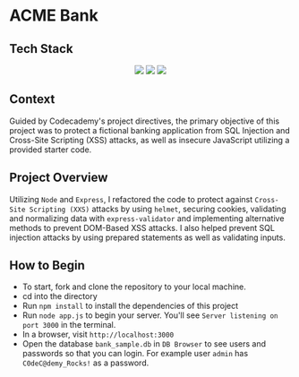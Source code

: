 # ACME Bank

## Tech Stack

<div align="center">
  <img src="https://img.shields.io/badge/Node.js-339933.svg?style=for-the-badge&logo=nodedotjs&logoColor=white" />
  <img src="https://img.shields.io/badge/Express-000000.svg?style=for-the-badge&logo=Express&logoColor=white" />
  <img src="https://img.shields.io/badge/JavaScript-F7DF1E.svg?style=for-the-badge&logo=JavaScript&logoColor=black" />
</div> 

## Context

Guided by Codecademy's project directives, the primary objective of this project was to protect a fictional banking application from SQL Injection and Cross-Site Scripting (XSS) attacks, as well as insecure JavaScript utilizing a provided starter code.

## Project Overview

Utilizing `Node` and `Express`, I refactored the code to protect against `Cross-Site Scripting (XXS)` attacks by using `helmet`, securing cookies, validating and normalizing data with `express-validator` and implementing alternative methods to prevent DOM-Based XSS attacks. I also helped prevent SQL injection attacks by using prepared statements as well as validating inputs.

## How to Begin

- To start, fork and clone the repository to your local machine.
- cd into the directory
- Run `npm install` to install the dependencies of this project 
- Run `node app.js` to begin your server. You'll see `Server listening on port 3000` in the terminal.
- In a browser, visit `http://localhost:3000`
- Open the database `bank_sample.db` in `DB Browser` to see users and passwords so that you can login. For example user `admin` has `C0deC@demy_Rocks!` as a password.
